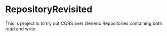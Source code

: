 # RepositoryRevisited
This is project is to try out CQRS over Generic Repositories containing both read and write

